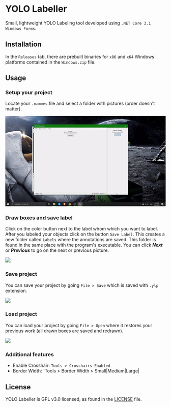 # YOLO Labeller
Small, lightweight YOLO Labeling tool developed using `.NET Core 3.1 Windows Forms`.

## Installation
In the `Releases` tab, there are prebuilt binaries for `x86` and `x64` Windows platforms contained in the `Windows.zip` file.
## Usage
### Setup your project
Locate your `.nammes` file and select a folder with pictures (order doesn't matter).

![](https://github.com/toli23/YOLOLabeler_VP/blob/master/User%20Guide/select_stuff.gif)

### Draw boxes and save label
Click on the color button next to the label whom which you want to label. After you labeled your objects click on the button `Save Label`. This creates a new folder called `Labels` where the annotations are saved. This folder is found in the same place with the program's executable.
You can click ***Next*** or ***Previous*** to go on the next or previous picture.

![](https://github.com/toli23/YOLOLabeler_VP/blob/master/User%20Guide/draw_stuff.gif)

### Save project
You can save your project by going `File > Save` which is saved with `.ylp` extension.

![](https://github.com/toli23/YOLOLabeler_VP/blob/master/User%20Guide/draw_stuff.gif)

### Load project
You can load your project by going `File > Open` where it restores your previous work (all drawn boxes are saved and redrawn).

![](https://github.com/toli23/YOLOLabeler_VP/blob/master/User%20Guide/load_stuff.gif)

### Additional features
* Enable Crosshair: `Tools > Crosshairs Enabled`
* Border Width: `Tools > Border Width > Small|Medium|Large|

## License
YOLO Labeller is GPL v3.0 licensed, as found in the [LICENSE](LICENSE) file.

